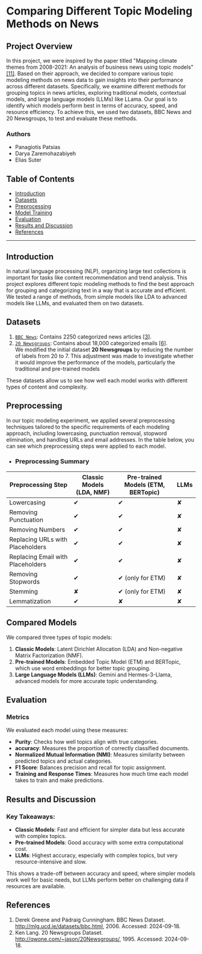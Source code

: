 # Comparing Different Topic Modeling Methods on News

## Project Overview
In this project, we were inspired by the paper titled "Mapping climate themes from 2008-2021: An analysis of business news using topic models" [[11]](#11). Based on their approach, we decided to compare various topic modeling methods on news data to gain insights into their performance across different datasets. Specifically, we examine different methods for grouping topics in news articles, exploring traditional models, contextual models, and large language models (LLMs) like LLama. Our goal is to identify which models perform best in terms of accuracy, speed, and resource efficiency. To achieve this, we used two datasets, BBC News and 20 Newsgroups, to test and evaluate these methods.

### Authors
- Panagiotis Patsias
- Darya Zaremohazabiyeh
- Elias Suter


## Table of Contents
- [Introduction](#introduction)
- [Datasets](#datasets)
- [Preprocessing](#preprocessing)
- [Model Training](#model-training)
- [Evaluation](#evaluation)
- [Results and Discussion](#results-and-discussion)
- [References](#references)

---

## Introduction

In natural language processing (NLP), organizing large text collections is important for tasks like content recommendation and trend analysis. This project explores different topic modeling methods to find the best approach for grouping and categorizing text in a way that is accurate and efficient. We tested a range of methods, from simple models like LDA to advanced models like LLMs, and evaluated them on two datasets.

## Datasets

1. [`BBC News`](https://drive.google.com/file/d/1TU8mkfBuqmPh8xoAxMuAY8icvRyK_eVn/view?usp=sharing): Contains 2250 categorized news articles [[3]](#3).
2. [`20 Newsgroups`](https://drive.google.com/file/d/1ARU6-0R9HWBRHBwr3AHzJkA1oOZvRdfG/view?usp=sharing): Contains about 18,000 categorized emails [[6]](#6). \
   We modified the initial dataset **20 Newsgroups** by reducing the number of labels from 20 to 7. This adjustment was made to investigate whether it would improve the performance of the models, particularly the traditional and pre-trained models

These datasets allow us to see how well each model works with different types of content and complexity.

## Preprocessing
In our topic modeling experiment, we applied several preprocessing techniques tailored to the specific requirements of each modeling approach, including lowercasing, punctuation removal, stopword elimination, and handling URLs and email addresses. In the table below, you can see which preprocessing steps were applied to each model.
- ### Preprocessing Summary

| **Preprocessing Step**         | **Classic Models (LDA, NMF)** | **Pre-trained Models (ETM, BERTopic)** | **LLMs**  |
|---------------------------------|-------------------------------|----------------------------------------|-----------|
| Lowercasing                     | ✔                             | ✔                                      | ✘         |
| Removing Punctuation            | ✔                             | ✔                                      | ✘         |
| Removing Numbers                | ✔                             | ✔                                      | ✘         |
| Replacing URLs with Placeholders| ✔                             | ✔                                      | ✘         |
| Replacing Email with Placeholders| ✔                             | ✔                                      | ✘         |
| Removing Stopwords              | ✔                             | ✔ (only for ETM)                       | ✘         |
| Stemming                        | ✘                             | ✔ (only for ETM)                       | ✘         |
| Lemmatization                   | ✔                             | ✘                                      | ✘         |


## Compared Models

We compared three types of topic models:
1. **Classic Models**: Latent Dirichlet Allocation (LDA) and Non-negative Matrix Factorization (NMF).
2. **Pre-trained Models**: Embedded Topic Model (ETM) and BERTopic, which use word embeddings for better topic grouping.
3. **Large Language Models (LLMs)**: Gemini and Hermes-3-Llama, advanced models for more accurate topic understanding.

## Evaluation

### Metrics
We evaluated each model using these measures:
- **Purity**: Checks how well topics align with true categories.
- **accuracy**: Measures the proportion of correctly classified documents.
- **Normalized Mutual Information (NMI)**: Measures similarity between predicted topics and actual categories.
- **F1 Score**: Balances precision and recall for topic assignment.
- **Training and Response Times**: Measures how much time each model takes to train and make predictions.

## Results and Discussion

### Key Takeaways:
- **Classic Models**: Fast and efficient for simpler data but less accurate with complex topics.
- **Pre-trained Models**: Good accuracy with some extra computational cost.
- **LLMs**: Highest accuracy, especially with complex topics, but very resource-intensive and slow.

This shows a trade-off between accuracy and speed, where simpler models work well for basic needs, but LLMs perform better on challenging data if resources are available.

## References

1. Derek Greene and Pádraig Cunningham. BBC News Dataset. http://mlg.ucd.ie/datasets/bbc.html, 2006. Accessed: 2024-09-18.
2. Ken Lang. 20 Newsgroups Dataset. http://qwone.com/~jason/20Newsgroups/, 1995. Accessed: 2024-09-18.

